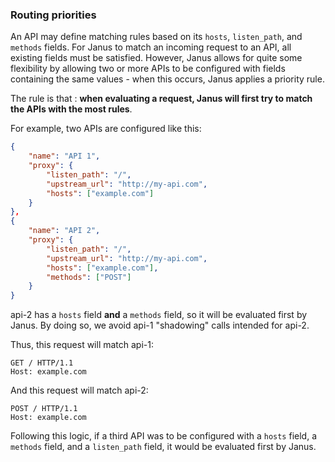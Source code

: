 ### Routing priorities

An API may define matching rules based on its `hosts`, `listen_path`, and `methods`
fields. For Janus to match an incoming request to an API, all existing fields
must be satisfied. However, Janus allows for quite some flexibility by allowing
two or more APIs to be configured with fields containing the same values - when
this occurs, Janus applies a priority rule.

The rule is that : **when evaluating a request, Janus will first try
to match the APIs with the most rules**.

For example, two APIs are configured like this:

```json
{
    "name": "API 1",
    "proxy": {
        "listen_path": "/",
        "upstream_url": "http://my-api.com",
        "hosts": ["example.com"]
    }
},
{
    "name": "API 2",
    "proxy": {
        "listen_path": "/",
        "upstream_url": "http://my-api.com",
        "hosts": ["example.com"],
        "methods": ["POST"]
    }
}
```

api-2 has a `hosts` field **and** a `methods` field, so it will be
evaluated first by Janus. By doing so, we avoid api-1 "shadowing" calls
intended for api-2.

Thus, this request will match api-1:

```http
GET / HTTP/1.1
Host: example.com
```

And this request will match api-2:

```http
POST / HTTP/1.1
Host: example.com
```

Following this logic, if a third API was to be configured with a `hosts` field,
a `methods` field, and a `listen_path` field, it would be evaluated first by Janus.
